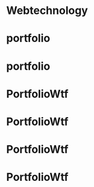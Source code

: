 # Webtechnology
# portfolio
# portfolio
# PortfolioWtf
# PortfolioWtf
# PortfolioWtf
# PortfolioWtf
